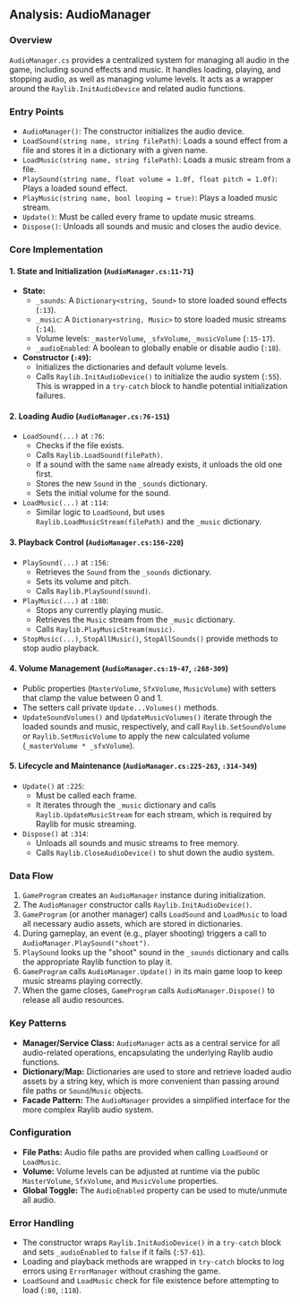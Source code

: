 ## Analysis: AudioManager

### Overview
`AudioManager.cs` provides a centralized system for managing all audio in the game, including sound effects and music. It handles loading, playing, and stopping audio, as well as managing volume levels. It acts as a wrapper around the `Raylib.InitAudioDevice` and related audio functions.

### Entry Points
- `AudioManager()`: The constructor initializes the audio device.
- `LoadSound(string name, string filePath)`: Loads a sound effect from a file and stores it in a dictionary with a given name.
- `LoadMusic(string name, string filePath)`: Loads a music stream from a file.
- `PlaySound(string name, float volume = 1.0f, float pitch = 1.0f)`: Plays a loaded sound effect.
- `PlayMusic(string name, bool looping = true)`: Plays a loaded music stream.
- `Update()`: Must be called every frame to update music streams.
- `Dispose()`: Unloads all sounds and music and closes the audio device.

### Core Implementation

#### 1. State and Initialization (`AudioManager.cs:11-71`)
- **State:**
    - `_sounds`: A `Dictionary<string, Sound>` to store loaded sound effects (`:13`).
    - `_music`: A `Dictionary<string, Music>` to store loaded music streams (`:14`).
    - Volume levels: `_masterVolume`, `_sfxVolume`, `_musicVolume` (`:15-17`).
    - `_audioEnabled`: A boolean to globally enable or disable audio (`:18`).
- **Constructor (`:49`):**
    - Initializes the dictionaries and default volume levels.
    - Calls `Raylib.InitAudioDevice()` to initialize the audio system (`:55`). This is wrapped in a `try-catch` block to handle potential initialization failures.

#### 2. Loading Audio (`AudioManager.cs:76-151`)
- `LoadSound(...)` at `:76`:
    - Checks if the file exists.
    - Calls `Raylib.LoadSound(filePath)`.
    - If a sound with the same `name` already exists, it unloads the old one first.
    - Stores the new `Sound` in the `_sounds` dictionary.
    - Sets the initial volume for the sound.
- `LoadMusic(...)` at `:114`:
    - Similar logic to `LoadSound`, but uses `Raylib.LoadMusicStream(filePath)` and the `_music` dictionary.

#### 3. Playback Control (`AudioManager.cs:156-220`)
- `PlaySound(...)` at `:156`:
    - Retrieves the `Sound` from the `_sounds` dictionary.
    - Sets its volume and pitch.
    - Calls `Raylib.PlaySound(sound)`.
- `PlayMusic(...)` at `:180`:
    - Stops any currently playing music.
    - Retrieves the `Music` stream from the `_music` dictionary.
    - Calls `Raylib.PlayMusicStream(music)`.
- `StopMusic(...)`, `StopAllMusic()`, `StopAllSounds()` provide methods to stop audio playback.

#### 4. Volume Management (`AudioManager.cs:19-47`, `:268-309`)
- Public properties (`MasterVolume`, `SfxVolume`, `MusicVolume`) with setters that clamp the value between 0 and 1.
- The setters call private `Update...Volumes()` methods.
- `UpdateSoundVolumes()` and `UpdateMusicVolumes()` iterate through the loaded sounds and music, respectively, and call `Raylib.SetSoundVolume` or `Raylib.SetMusicVolume` to apply the new calculated volume (`_masterVolume * _sfxVolume`).

#### 5. Lifecycle and Maintenance (`AudioManager.cs:225-263`, `:314-349`)
- `Update()` at `:225`:
    - Must be called each frame.
    - It iterates through the `_music` dictionary and calls `Raylib.UpdateMusicStream` for each stream, which is required by Raylib for music streaming.
- `Dispose()` at `:314`:
    - Unloads all sounds and music streams to free memory.
    - Calls `Raylib.CloseAudioDevice()` to shut down the audio system.

### Data Flow
1.  `GameProgram` creates an `AudioManager` instance during initialization.
2.  The `AudioManager` constructor calls `Raylib.InitAudioDevice()`.
3.  `GameProgram` (or another manager) calls `LoadSound` and `LoadMusic` to load all necessary audio assets, which are stored in dictionaries.
4.  During gameplay, an event (e.g., player shooting) triggers a call to `AudioManager.PlaySound("shoot")`.
5.  `PlaySound` looks up the "shoot" sound in the `_sounds` dictionary and calls the appropriate Raylib function to play it.
6.  `GameProgram` calls `AudioManager.Update()` in its main game loop to keep music streams playing correctly.
7.  When the game closes, `GameProgram` calls `AudioManager.Dispose()` to release all audio resources.

### Key Patterns
- **Manager/Service Class:** `AudioManager` acts as a central service for all audio-related operations, encapsulating the underlying Raylib audio functions.
- **Dictionary/Map:** Dictionaries are used to store and retrieve loaded audio assets by a string key, which is more convenient than passing around file paths or `Sound`/`Music` objects.
- **Facade Pattern:** The `AudioManager` provides a simplified interface for the more complex Raylib audio system.

### Configuration
- **File Paths:** Audio file paths are provided when calling `LoadSound` or `LoadMusic`.
- **Volume:** Volume levels can be adjusted at runtime via the public `MasterVolume`, `SfxVolume`, and `MusicVolume` properties.
- **Global Toggle:** The `AudioEnabled` property can be used to mute/unmute all audio.

### Error Handling
- The constructor wraps `Raylib.InitAudioDevice()` in a `try-catch` block and sets `_audioEnabled` to `false` if it fails (`:57-61`).
- Loading and playback methods are wrapped in `try-catch` blocks to log errors using `ErrorManager` without crashing the game.
- `LoadSound` and `LoadMusic` check for file existence before attempting to load (`:80`, `:118`).